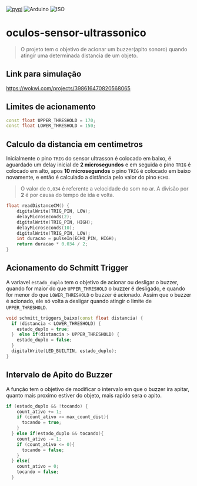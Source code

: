 [![pypi](http://img.shields.io/pypi/v/pyhocon.png)](https://pypi.python.org/pypi/pyhocon)
![Arduino](https://img.shields.io/badge/IDE-Arduino-informational)
![ISO](https://img.shields.io/badge/ISO-Linux-blueviolet)

# oculos-sensor-ultrassonico

> O projeto tem o objetivo de acionar um buzzer(apito sonoro) quando atingir uma determinada distancia de um objeto.

## Link para simulação

https://wokwi.com/projects/398616470820568065

## Limites de acionamento

```cpp
const float UPPER_THRESHOLD = 170;
const float LOWER_THRESHOLD = 150;
```

## Calculo da distancia em centimetros

Inicialmente o pino `TRIG` do sensor ultrasson é colocado em baixo, é aguardado um delay inicial de **2 microsegundos** e em seguida o pino `TRIG` é colocado em alto, apos **10 microsegundos** o pino `TRIG` é colocado em baixo novamente, e então é calculado a distância pelo valor do pino `ECHO`.

> O valor de `0,034` é referente a velocidade do som no ar. A divisão por **2** é por causa do tempo de ida e volta.

```cpp
float readDistanceCM() {
	digitalWrite(TRIG_PIN, LOW);
	delayMicroseconds(2);
	digitalWrite(TRIG_PIN, HIGH);
	delayMicroseconds(10);
	digitalWrite(TRIG_PIN, LOW);
	int duracao = pulseIn(ECHO_PIN, HIGH);
	return duracao * 0.034 / 2;
}
```

## Acionamento do Schmitt Trigger

A variavel `estado_duplo` tem o objetivo de acionar ou desligar o buzzer, quando for maior do que `UPPER_THRESHOLD` o buzzer é desligado, e quando for menor do que `LOWER_THRESHOLD` o buzzer é acionado. Assim que o buzzer é acionado, ele só volta a desligar quando atingir o limite de `UPPER_THRESHOLD`.

```cpp
void schmitt_triggers_baixo(const float distancia) {
  if (distancia < LOWER_THRESHOLD) {
    estado_duplo = true;
  }  else if(distancia > UPPER_THRESHOLD) {
    estado_duplo = false;
  }
  digitalWrite(LED_BUILTIN, estado_duplo);
}
```

## Intervalo de Apito do Buzzer

A função tem o objetivo de modificar o intervalo em que o buzzer ira apitar, quanto mais proximo estiver do objeto, mais rapido sera o apito.

```cpp
if (estado_duplo && !tocando) {
    count_ativo += 1;
    if (count_ativo >= max_count_dist){
      tocando = true;
    }
  } else if(estado_duplo && tocando){
    count_ativo -= 1;
    if (count_ativo <= 0){
      tocando = false;
    }
  } else{
    count_ativo = 0;
    tocando = false;
  }
```
